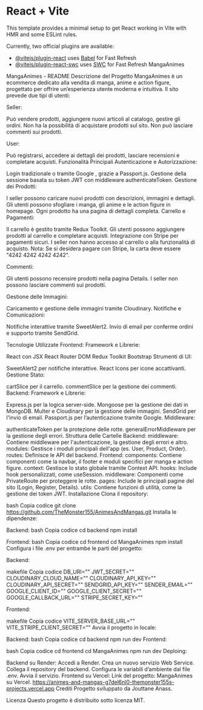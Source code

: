 # React + Vite

This template provides a minimal setup to get React working in Vite with HMR and some ESLint rules.

Currently, two official plugins are available:

- [@vitejs/plugin-react](https://github.com/vitejs/vite-plugin-react/blob/main/packages/plugin-react/README.md) uses [Babel](https://babeljs.io/) for Fast Refresh
- [@vitejs/plugin-react-swc](https://github.com/vitejs/vite-plugin-react-swc) uses [SWC](https://swc.rs/) for Fast Refresh
  MangaAnimes

MangaAnimes - README
Descrizione del Progetto
MangaAnimes è un ecommerce dedicato alla vendita di manga, anime e action figure, progettato per offrire un’esperienza utente moderna e intuitiva. Il sito prevede due tipi di utenti:

Seller:

Può vendere prodotti, aggiungere nuovi articoli al catalogo, gestire gli ordini.
Non ha la possibilità di acquistare prodotti sul sito.
Non può lasciare commenti sui prodotti.

User:

Può registrarsi, accedere ai dettagli dei prodotti, lasciare recensioni e completare acquisti.
Funzionalità Principali
Autenticazione e Autorizzazione:

Login tradizionale o tramite Google , grazie a Passport.js.
Gestione della sessione basata su token JWT con middleware authenticateToken.
Gestione dei Prodotti:

I seller possono caricare nuovi prodotti con descrizioni, immagini e dettagli.
Gli utenti possono sfogliare i manga, gli anime e le action figure in homepage.
Ogni prodotto ha una pagina di dettagli completa.
Carrello e Pagamenti:

Il carrello è gestito tramite Redux Toolkit.
Gli utenti possono aggiungere prodotti al carrello e completare acquisti.
Integrazione con Stripe per pagamenti sicuri.
I seller non hanno accesso al carrello o alla funzionalità di acquisto.
Nota: Se si desidera pagare con Stripe, la carta deve essere "4242 4242 4242 4242".

Commenti:

Gli utenti possono recensire prodotti nella pagina Details.
I seller non possono lasciare commenti sui prodotti.

Gestione delle Immagini:

Caricamento e gestione delle immagini tramite Cloudinary.
Notifiche e Comunicazioni:

Notifiche interattive tramite SweetAlert2.
Invio di email per conferme ordini e supporto tramite SendGrid.

Tecnologie Utilizzate
Frontend:
Framework e Librerie:

React con JSX
React Router DOM
Redux Toolkit
Bootstrap
Strumenti di UI:

SweetAlert2 per notifiche interattive.
React Icons per icone accattivanti.
Gestione Stato:

cartSlice per il carrello.
commentSlice per la gestione dei commenti.
Backend:
Framework e Librerie:

Express.js per la logica server-side.
Mongoose per la gestione dei dati in MongoDB.
Multer e Cloudinary per la gestione delle immagini.
SendGrid per l'invio di email.
Passport.js per l’autenticazione tramite Google.
Middleware:

authenticateToken per la protezione delle rotte.
generalErrorMiddleware per la gestione degli errori.
Struttura delle Cartelle
Backend:
middleware: Contiene middleware per l'autenticazione, la gestione degli errori e altro.
modules: Gestisce i moduli principali dell'app (es. User, Product, Order).
routes: Definisce le API del backend.
Frontend:
components: Contiene componenti come la navbar, il footer e moduli specifici per manga e action figure.
context: Gestisce lo stato globale tramite Context API.
hooks: Include hook personalizzati, come useSession.
middleware: Componenti come PrivateRoute per proteggere le rotte.
pages: Include le principali pagine del sito (Login, Register, Details).
utils: Contiene funzioni di utilità, come la gestione dei token JWT.
Installazione
Clona il repository:

bash
Copia codice
git clone https://github.com/TheMonster155/AnimesAndMangas.git
Installa le dipendenze:

Backend:
bash
Copia codice
cd backend
npm install

Frontend:
bash
Copia codice
cd frontend
cd MangaAnimes
npm install
Configura i file .env per entrambe le parti del progetto:

Backend:

makefile
Copia codice
DB_URI=""
JWT_SECRET=""
CLOUDINARY_CLOUD_NAME=""
CLOUDINARY_API_KEY=""
CLOUDINARY_API_SECRET=""
SENDGRID_API_KEY=""
SENDER_EMAIL=""
GOOGLE_CLIENT_ID=""
GOOGLE_CLIENT_SECRET=""
GOOGLE_CALLBACK_URL=""
STRIPE_SECRET_KEY=""

Frontend:

makefile
Copia codice
VITE_SERVER_BASE_URL=""
VITE_STRIPE_CLIENT_SECRET=""
Avvia il progetto in locale:

Backend:
bash
Copia codice
cd backend
npm run dev
Frontend:

bash
Copia codice
cd frontend
cd MangaAnimes
npm run dev
Deploing:

Backend su Render:
Accedi a Render.
Crea un nuovo servizio Web Service.
Collega il repository del backend.
Configura le variabili d’ambiente dal file .env.
Avvia il servizio.
Frontend su Vercel:
Link del progetto: MangaAnimes su Vercel.
https://animes-and-mangas-g7del6nl0-themonster155s-projects.vercel.app
Crediti
Progetto sviluppato da Jouttane Anass.

Licenza
Questo progetto è distribuito sotto licenza MIT.
